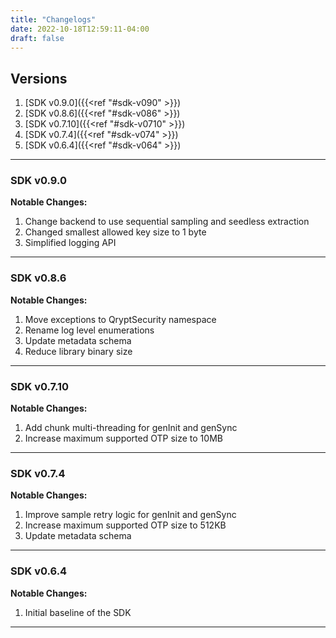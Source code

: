 ```yaml
---
title: "Changelogs"
date: 2022-10-18T12:59:11-04:00
draft: false
---
```


## Versions

1. [SDK v0.9.0]({{<ref "#sdk-v090" >}})
2. [SDK v0.8.6]({{<ref "#sdk-v086" >}})
3. [SDK v0.7.10]({{<ref "#sdk-v0710" >}})
4. [SDK v0.7.4]({{<ref "#sdk-v074" >}})
5. [SDK v0.6.4]({{<ref "#sdk-v064" >}})

---

### SDK v0.9.0
**Notable Changes:**

1. Change backend to use sequential sampling and seedless extraction
2. Changed smallest allowed key size to 1 byte
3. Simplified logging API

---

### SDK v0.8.6

**Notable Changes:**

1. Move exceptions to QryptSecurity namespace
2. Rename log level enumerations
3. Update metadata schema
4. Reduce library binary size

---

### SDK v0.7.10

**Notable Changes:**

1. Add chunk multi-threading for genInit and genSync
2. Increase maximum supported OTP size to 10MB

---

### SDK v0.7.4

**Notable Changes:**

1. Improve sample retry logic for genInit and genSync
2. Increase maximum supported OTP size to 512KB
3. Update metadata schema

---

### SDK v0.6.4

**Notable Changes:**

1. Initial baseline of the SDK

---
